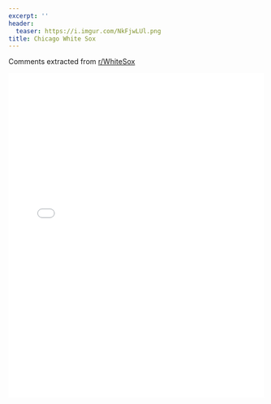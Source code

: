 ```yaml
---
excerpt: ''
header:
  teaser: https://i.imgur.com/NkFjwLUl.png
title: Chicago White Sox
---
```


Comments extracted from [r/WhiteSox](https://reddit.com/r/WhiteSox)
<iframe id="igraph" scrolling="no" style="border:none;" seamless="seamless" src="/plots/MLB/CHW.html" height="640" width="100%"></iframe>